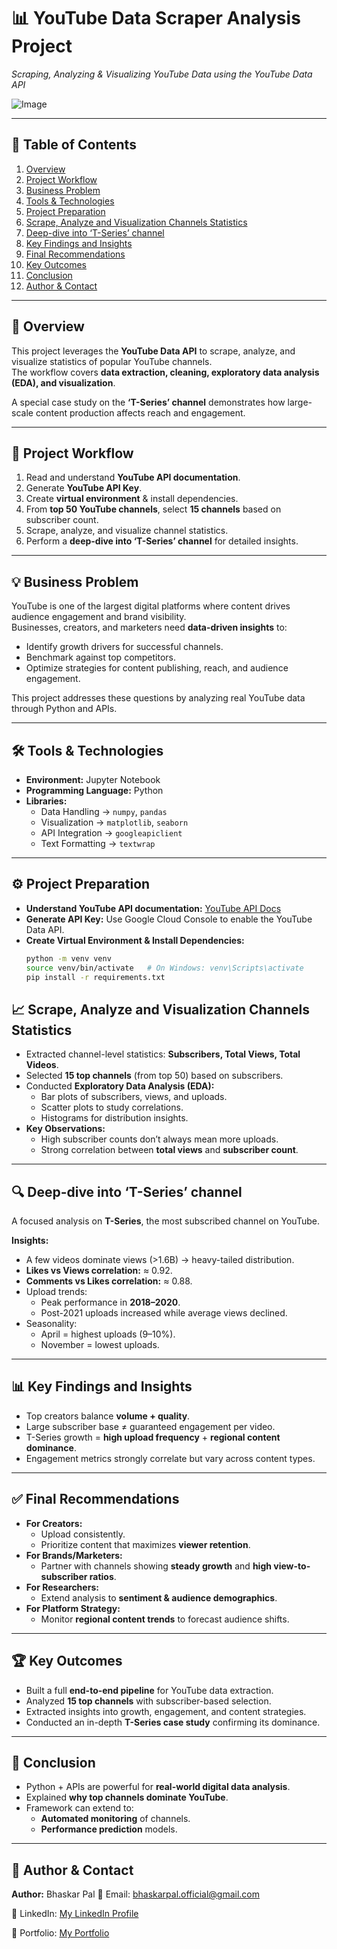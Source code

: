 # 📊 YouTube Data Scraper Analysis Project  
_Scraping, Analyzing & Visualizing YouTube Data using the YouTube Data API_

![Image]()

---

## 📑 Table of Contents  
1. [Overview](#overview)  
2. [Project Workflow](#project-workflow)  
3. [Business Problem](#business-problem)  
4. [Tools & Technologies](#tools--technologies)  
5. [Project Preparation](#project-preparation)  
6. [Scrape, Analyze and Visualization Channels Statistics](#scrape-analyze-and-visualization-channels-statistics)  
7. [Deep-dive into ‘T-Series’ channel](#deep-dive-into-t-series-channel)  
8. [Key Findings and Insights](#key-findings-and-insights)  
9. [Final Recommendations](#final-recommendations)  
10. [Key Outcomes](#key-outcomes)  
11. [Conclusion](#conclusion)  
12. [Author & Contact](#author--contact)  

---

## 📌 Overview  
This project leverages the **YouTube Data API** to scrape, analyze, and visualize statistics of popular YouTube channels.  
The workflow covers **data extraction, cleaning, exploratory data analysis (EDA), and visualization**.  

A special case study on the **‘T-Series’ channel** demonstrates how large-scale content production affects reach and engagement.  

---

## 🔄 Project Workflow  
1. Read and understand **YouTube API documentation**.  
2. Generate **YouTube API Key**.  
3. Create **virtual environment** & install dependencies.  
4. From **top 50 YouTube channels**, select **15 channels** based on subscriber count.  
5. Scrape, analyze, and visualize channel statistics.  
6. Perform a **deep-dive into ‘T-Series’ channel** for detailed insights.  

---

## 💡 Business Problem  
YouTube is one of the largest digital platforms where content drives audience engagement and brand visibility.  
Businesses, creators, and marketers need **data-driven insights** to:  
- Identify growth drivers for successful channels.  
- Benchmark against top competitors.  
- Optimize strategies for content publishing, reach, and audience engagement.  

This project addresses these questions by analyzing real YouTube data through Python and APIs.  

---

## 🛠 Tools & Technologies  
- **Environment:** Jupyter Notebook  
- **Programming Language:** Python  
- **Libraries:**  
  - Data Handling → `numpy`, `pandas`  
  - Visualization → `matplotlib`, `seaborn`  
  - API Integration → `googleapiclient`  
  - Text Formatting → `textwrap`  

---

## ⚙️ Project Preparation  
- **Understand YouTube API documentation:** [YouTube API Docs](https://developers.google.com/youtube/v3)  
- **Generate API Key:** Use Google Cloud Console to enable the YouTube Data API.  
- **Create Virtual Environment & Install Dependencies:**  
  ```bash
  python -m venv venv
  source venv/bin/activate   # On Windows: venv\Scripts\activate
  pip install -r requirements.txt

## 📈 Scrape, Analyze and Visualization Channels Statistics  
- Extracted channel-level statistics: **Subscribers, Total Views, Total Videos**.  
- Selected **15 top channels** (from top 50) based on subscribers.  
- Conducted **Exploratory Data Analysis (EDA):**  
  - Bar plots of subscribers, views, and uploads.  
  - Scatter plots to study correlations.  
  - Histograms for distribution insights.  
- **Key Observations:**  
  - High subscriber counts don’t always mean more uploads.  
  - Strong correlation between **total views** and **subscriber count**.  

---

## 🔍 Deep-dive into ‘T-Series’ channel  
A focused analysis on **T-Series**, the most subscribed channel on YouTube.  

**Insights:**  
- A few videos dominate views (>1.6B) → heavy-tailed distribution.  
- **Likes vs Views correlation:** ≈ 0.92.  
- **Comments vs Likes correlation:** ≈ 0.88.  
- Upload trends:  
  - Peak performance in **2018–2020**.  
  - Post-2021 uploads increased while average views declined.  
- Seasonality:  
  - April = highest uploads (9–10%).  
  - November = lowest uploads.  

---

## 📊 Key Findings and Insights  
- Top creators balance **volume + quality**.  
- Large subscriber base ≠ guaranteed engagement per video.  
- T-Series growth = **high upload frequency** + **regional content dominance**.  
- Engagement metrics strongly correlate but vary across content types.  

---

## ✅ Final Recommendations  
- **For Creators:**  
  - Upload consistently.  
  - Prioritize content that maximizes **viewer retention**.  
- **For Brands/Marketers:**  
  - Partner with channels showing **steady growth** and **high view-to-subscriber ratios**.  
- **For Researchers:**  
  - Extend analysis to **sentiment & audience demographics**.  
- **For Platform Strategy:**  
  - Monitor **regional content trends** to forecast audience shifts.  

---

## 🏆 Key Outcomes  
- Built a full **end-to-end pipeline** for YouTube data extraction.  
- Analyzed **15 top channels** with subscriber-based selection.  
- Extracted insights into growth, engagement, and content strategies.  
- Conducted an in-depth **T-Series case study** confirming its dominance.  

---

## 📌 Conclusion  
- Python + APIs are powerful for **real-world digital data analysis**.  
- Explained **why top channels dominate YouTube**.  
- Framework can extend to:  
  - **Automated monitoring** of channels.  
  - **Performance prediction** models.  

---

## 👤 Author & Contact  
**Author:** Bhaskar Pal 
📧 Email: bhaskarpal.official@gmail.com 

💼 LinkedIn: [My LinkedIn Profile](https://www.linkedin.com/in/bhaskar-pal-2k02/)  

💼 Portfolio: [My Portfolio](https://bhaskarpal1707.github.io/portfolio/)  

